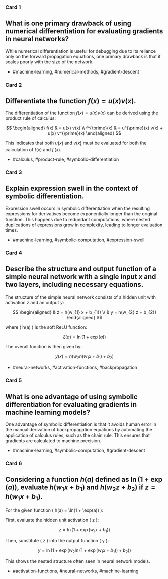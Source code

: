 ### Card 1

## What is one primary drawback of using numerical differentiation for evaluating gradients in neural networks?

While numerical differentiation is useful for debugging due to its reliance only on the forward propagation equations, one primary drawback is that it scales poorly with the size of the network. 

- #machine-learning, #numerical-methods, #gradient-descent

### Card 2

## Differentiate the function $f(x) = u(x) v(x)$.

The differentiation of the function $f(x) = u(x) v(x)$ can be derived using the product rule of calculus:

$$
\begin{aligned}
f(x) & = u(x) v(x) \\
f^{\prime}(x) & = u^{\prime}(x) v(x) + u(x) v^{\prime}(x)
\end{aligned}
$$

This indicates that both $u(x)$ and $v(x)$ must be evaluated for both the calculation of $f(x)$ and $f^{\prime}(x)$.

- #calculus, #product-rule, #symbolic-differentiation

### Card 3

## Explain expression swell in the context of symbolic differentiation.

Expression swell occurs in symbolic differentiation when the resulting expressions for derivatives become exponentially longer than the original function. This happens due to redundant computations, where nested duplications of expressions grow in complexity, leading to longer evaluation times.

- #machine-learning, #symbolic-computation, #expression-swell

### Card 4

## Describe the structure and output function of a simple neural network with a single input $x$ and two layers, including necessary equations.

The structure of the simple neural network consists of a hidden unit with activation $z$ and an output $y$:

$$
\begin{aligned}
& z = h(w_{1} x + b_{1}) \\
& y = h(w_{2} z + b_{2})
\end{aligned}
$$

where \( h(a) \) is the soft ReLU function: 

$$
\zeta(a) = \ln (1 + \exp (a))
$$

The overall function is then given by:

$$
y(x) = h(w_{2} h(w_{1} x + b_{1}) + b_{2})
$$

- #neural-networks, #activation-functions, #backpropagation

### Card 5

## What is one advantage of using symbolic differentiation for evaluating gradients in machine learning models?

One advantage of symbolic differentiation is that it avoids human error in the manual derivation of backpropagation equations by automating the application of calculus rules, such as the chain rule. This ensures that gradients are calculated to machine precision.

- #machine-learning, #symbolic-computation, #gradient-descent

### Card 6

## Considering a function $h(a)$ defined as $\ln (1 + \exp (a))$, evaluate $h(w_{1} x + b_{1})$ and $h(w_{2} z + b_{2})$ if $z = h(w_{1} x + b_{1})$.

For the given function \( h(a) = \ln(1 + \exp(a)) \):

First, evaluate the hidden unit activation \( z \):

$$
z = \ln(1 + \exp(w_{1} x + b_{1}))
$$

Then, substitute \( z \) into the output function \( y \):

$$
y = \ln(1 + \exp(w_{2} \ln(1 + \exp(w_{1} x + b_{1})) + b_{2}))
$$

This shows the nested structure often seen in neural network models.

- #activation-functions, #neural-networks, #machine-learning